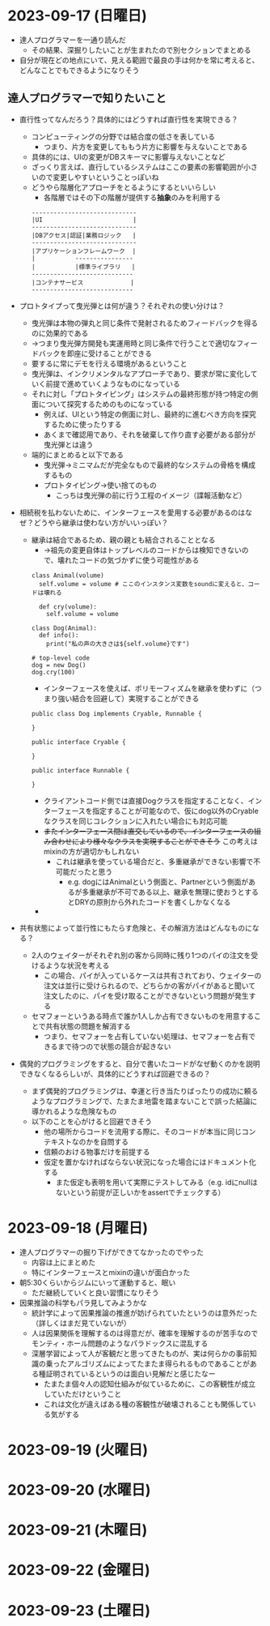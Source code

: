 # 2023-09-17 (日曜日)

* 達人プログラマーを一通り読んだ
  * その結果、深掘りしたいことが生まれたので別セクションでまとめる
* 自分が現在どの地点にいて、見える範囲で最良の手は何かを常に考えると、どんなことでもできるようになりそう

## 達人プログラマーで知りたいこと

* 直行性ってなんだろう？具体的にはどうすれば直行性を実現できる？
  * コンピューティングの分野では結合度の低さを表している
    * つまり、片方を変更してももう片方に影響を与えないことである
  * 具体的には、UIの変更がDBスキーマに影響与えないことなど
  * ざっくり言えば、直行しているシステムはここの要素の影響範囲が小さいので変更しやすいということっぽいね
  * どうやら階層化アプローチをとるようにするといいらしい
    * 各階層ではその下の階層が提供する**抽象**のみを利用する
    ```
    -----------------------------
    |UI                         |
    -----------------------------
    |DBアクセス|認証|業務ロジック   |
    -----------------------------
    |アプリケーションフレームワーク  |
    |           ----------------
    |           |標準ライブラリ   |
    ----------------------------
    |コンテナサービス             |
    ----------------------------
    ```

* プロトタイプって曳光弾とは何が違う？それぞれの使い分けは？
  * 曳光弾は本物の弾丸と同じ条件で発射されるためフィードバックを得るのに効果的である
  * →つまり曳光弾方開発も実運用時と同じ条件で行うことで適切なフィードバックを即座に受けることができる
  * 要するに常にデモを行える環境があるということ
  * 曳光弾は、インクリメンタルなアプローチであり、要求が常に変化していく前提で進めていくようなものになっている
  * それに対し「プロトタイピング」はシステムの最終形態が持つ特定の側面について探究するためのものになっている
    * 例えば、UIという特定の側面に対し、最終的に進むべき方向を探究するために使ったりする
    * あくまで確認用であり、それを破棄して作り直す必要がある部分が曳光弾とは違う
  * 端的にまとめると以下である
    * 曳光弾→ミニマムだが完全なもので最終的なシステムの骨格を構成するもの
    * プロトタイピング→使い捨てのもの
      * こっちは曳光弾の前に行う工程のイメージ（諜報活動など）

* 相続税を払わないために、インターフェースを愛用する必要があるのはなぜ？どうやら継承は使わない方がいいっぽい？
  * 継承は結合であるため、親の親とも結合されることとなる
    * →祖先の変更自体はトップレベルのコードからは検知できないので、壊れたコードの気づかずに使う可能性がある
    ```
    class Animal(volume)
      self.volume = volume # ここのインスタンス変数をsoundに変えると、コードは壊れる

      def cry(volume):
        self.volume = volume
    
    class Dog(Animal):
      def info():
        print("私の声の大きさは${self.volume}です")

    # top-level code
    dog = new Dog()
    dog.cry(100)
    ```
    * インターフェースを使えば、ポリモーフィズムを継承を使わずに（つまり強い結合を回避して）実現することができる
    ```
    public class Dog implements Cryable, Runnable {

    }

    public interface Cryable {
      
    }

    public interface Runnable {
      
    }
    ```
      * クライアントコード側では直接Dogクラスを指定することなく、インターフェースを指定することが可能なので、仮にdog以外のCryableなクラスを同じコレクションに入れたい場合にも対応可能
      * ~~またインターフェース間は直交しているので、インターフェースの組み合わせにより様々なクラスを実現することができそう~~ この考えはmixinの方が適切かもしれない
        * これは継承を使っている場合だと、多重継承ができない影響で不可能だったと思う
          * e.g. dogにはAnimalという側面と、Partnerという側面があるが多重継承が不可である以上、継承を無理に使おうとするとDRYの原則から外れたコードを書くしかなくなる
      * 

* 共有状態によって並行性にもたらす危険と、その解消方法はどんなものになる？
  * 2人のウェイターがそれぞれ別の客から同時に残り1つのパイの注文を受けるような状況を考える
    * この場合、パイが入っているケースは共有されており、ウェイターの注文は並行に受けられるので、どちらかの客がパイがあると聞いて注文したのに、パイを受け取ることができないという問題が発生する
  * セマフォーというある時点で誰か1人しか占有できないものを用意することで共有状態の問題を解消する
    * つまり、セマフォーを占有していない処理は、セマフォーを占有できるまで待つので状態の競合が起きない

* 偶発的プログラミングをすると、自分で書いたコードがなぜ動くのかを説明できなくなるらしいが、具体的にどうすれば回避できるの？
  * まず偶発的プログラミングは、幸運と行き当たりばったりの成功に頼るようなプログラミングで、たまたま地雷を踏まないことで誤った結論に導かれるような危険なもの
  * 以下のことを心がけると回避できそう
    * 他の場所からコードを流用する際に、そのコードが本当に同じコンテキストなのかを自問する
    * 信頼のおける物事だけを前提する
    * 仮定を置かなければならない状況になった場合にはドキュメント化する
      * また仮定も表明を用いて実際にテストしてみる（e.g. idにnullはないという前提が正しいかをassertでチェックする）


# 2023-09-18 (月曜日)

* 達人プログラマーの掘り下げができてなかったのでやった
  * 内容は上にまとめた
  * 特にインターフェースとmixinの違いが面白かった
* 朝5:30くらいからジムにいって運動すると、眠い
  * ただ継続していくと良い習慣になりそう
* 因果推論の科学もパラ見してみようかな
  * 統計学によって因果推論の推進が妨げられていたというのは意外だった（詳しくはまだ見ていないが）
  * 人は因果関係を理解するのは得意だが、確率を理解するのが苦手なのでモンティ・ホール問題のようなパラドックスに混乱する
  * 深層学習によって人が客観だと思ってきたものが、実は何らかの事前知識の乗ったアルゴリズムによってたまたま得られるものであることがある種証明されているというのは面白い見解だと感じたなー
    * たまたま個々人の認知仕組みが似ているために、この客観性が成立していただけということ
    * これは文化が違えばある種の客観性が破壊されることも関係している気がする



# 2023-09-19 (火曜日)



# 2023-09-20 (水曜日)



# 2023-09-21 (木曜日)



# 2023-09-22 (金曜日)



# 2023-09-23 (土曜日)



